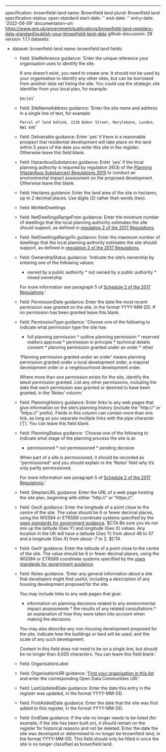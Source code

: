 ---
specification: brownfield-land
name: Brownfield land
plural: Brownfield land
specification-status: open-standard
start-date: ''
end-date: ''
entry-date: '2022-06-09'
documentation-url: https://www.gov.uk/government/publications/brownfield-land-registers-data-standard/publish-your-brownfield-land-data
github-discussion: 28
version: 1.1.1
datasets:
  - dataset: brownfield-land
    name: brownfield land
    fields:
      - field: SiteReference
        guidance: 'Enter the unique reference your organisation uses to identify the site.

          If one doesn’t exist, you need to create one. It should not be used by your organisation to identify any other sites, but can be borrowed from another data set listing the site. You could use the strategic site identifier from your local plan, for example:

          ``` EH/141 ```'
      - field: SiteNameAddress
        guidance: 'Enter the site name and address in a single line of text, for example:

          ``` Parcel of land behind, 221B Baker Street, Marylebone, London, NW1 6XE ```'
      - field: Deliverable
        guidance: Enter ‘yes’ if there is a reasonable prospect that residential development will take place on the land within 5 years of the date you enter this site in the register. Otherwise leave this field blank.
      - field: HazardousSubstances
        guidance: Enter ‘yes’ if the local planning authority is required by regulation 26(3) of the [Planning (Hazardous Substances) Regulations 2015](https://www.legislation.gov.uk/uksi/2015/627/regulation/26/made) to conduct an environmental impact assessment on the proposed development. Otherwise leave this blank.
      - field: Hectares
        guidance: Enter the land area of the site in hectares, up to 2 decimal places. Use digits (2) rather than words (two).
      - field: MinNetDwellings
      - field: NetDwellingsRangeFrom
        guidance: Enter the minimum number of dwellings that the local planning authority estimates the site should support, as defined in [regulation 2 of the 2017 Regulations](http://www.legislation.gov.uk/uksi/2017/403/regulation/2/made).
      - field: NetDwellingsRangeTo
        guidance: Enter the maximum number of dwellings that the local planning authority estimates the site should support, as defined in [regulation 2 of the 2017 Regulations](http://www.legislation.gov.uk/uksi/2017/403/regulation/2/made).
      - field: OwnershipStatus
        guidance: 'Indicate the site’s ownership by entering one of the following values:

          * owned by a public authority * not owned by a public authority * mixed ownership

          For more information see paragraph 5 of [Schedule 2 of the 2017 Regulations](http://www.legislation.gov.uk/uksi/2017/403/schedule/2/made).'
      - field: PermissionDate
        guidance: Enter the date the most recent permission was granted on the site, in the format YYYY-MM-DD. If no permission has been granted leave this blank.
      - field: PermissionType
        guidance: 'Choose one of the following to indicate what permission type the site has:

          * full planning permission * outline planning permission * reserved matters approval * permission in principle * technical details consent * planning permission granted under an order * other

          ‘Planning permission granted under an order’ means planning permission granted under a local development order, a mayoral development order or a neighbourhood development order.

          Where more than one permission exists for the site, identify the latest permission granted. List any other permissions, including the date that each permission was granted or deemed to have been granted, in the ’Notes’ column.'
      - field: PlanningHistory
        guidance: Enter links to any web pages that give information on the site’s planning history (include the “http://” or “https://” prefix). Fields in this column can contain more than one link, as long as you separate multiple links with the pipe character (‘|’). You can leave this field blank.
      - field: PlanningStatus
        guidance: 'Choose one of the following to indicate what stage of the planning process the site is at:

          * permissioned * not permissioned * pending decision

          When part of a site is permissioned, it should be recorded as “permissioned” and you should explain in the ‘Notes’ field why it’s only partly permissioned.

          For more information see paragraph 5 of [Schedule 2 of the 2017 Regulations](http://www.legislation.gov.uk/uksi/2017/403/schedule/2/made).'
      - field: SiteplanURL
        guidance: Enter the URL of a web page hosting the site plan, beginning with either “http://” or “https://”.
      - field: GeoX
        guidance: Enter the longitude of a point close to the centre of the site. The value should be 6 or fewer decimal places, using the WGS84 or ETRS89 coordinate systems specified by the [open standards for government guidance](https://www.gov.uk/government/publications/open-standards-for-government/exchange-of-location-point). $CTA Be sure you do not mix up the latitude (Geo Y) and longitude (Geo X) values. Any location in the UK will have a latitude (Geo Y) from about 49 to 57 and a longitude (Geo X) from about -7 to 2. $CTA
      - field: GeoY
        guidance: Enter the latitude of a point close to the centre of the site. The value should be 6 or fewer decimal places, using the WGS84 or ETRS89 coordinate systems specified by the [open standards for government guidance](https://www.gov.uk/government/publications/open-standards-for-government/exchange-of-location-point).
      - field: Notes
        guidance: 'Enter any general information about a site that developers might find useful, including a description of any housing development proposed for the site.

          You may include links to any web pages that give:

          * information on planning decisions related to any environmental impact assessments * the results of any related consultations * an explanation of how they were taken into account when making the decisions

          You may also describe any non-housing development proposed for the site. Indicate how the buildings or land will be used, and the scale of any such development.

          Content in this field does not need to be on a single line, but should be no longer than 4,000 characters. You can leave this field blank.'
      - field: OrganisationLabel
      - field: OrganisationURI
        guidance: '[Find your organisation in this list](https://www.digital-land.info/entity?typology=organisation) and enter the corresponding Open Data Communities URI.'
      - field: LastUpdatedDate
        guidance: Enter the date this entry in the register was updated, in the format YYYY-MM-DD.
      - field: FirstAddedDate
        guidance: Enter the date that the site was first added to this register, in the format YYYY-MM-DD.
      - field: EndDate
        guidance: If the site no longer needs to be listed (for example, if the site has been built on), it should remain on the register for historical reasons and not be deleted. Enter the date the site was developed or determined to no longer be brownfield land, in the format YYYY-MM-DD. This field should only be filled in once the site is no longer classified as brownfield land.
